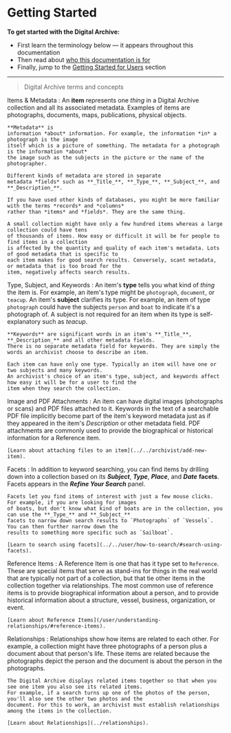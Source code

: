 # Getting Started

**To get started with the Digital Archive:**

-   First learn the terminology below &mdash; it appears throughout this documentation
-   Then read about [who this documentation is for](../general/documentation-categories)
-   Finally, jump to the [Getting Started for Users](/user/getting-started-user) section

---

> Digital Archive terms and concepts

Items & Metadata
:   An **item** represents one *thing* in a Digital Archive collection and all its associated metadata.
    Examples of items are photographs, documents, maps, publications, physical objects.

    **Metadata** is
    information *about* information. For example, the information *in* a photograph is the image
    itself which is a picture of something. The metadata for a photograph is the information *about*
    the image such as the subjects in the picture or the name of the photographer.
    
    Different kinds of metadata are stored in separate
    metadata *fields* such as **_Title_**, **_Type_**, **_Subject_**, and **_Description_**.

    If you have used other kinds of databases, you might be more familiar with the terms *records* and *columns*
    rather than *items* and *fields*. They are the same thing.

    A small collection might have only a few hundred items whereas a large collection could have tens
    of thousands of items. How easy or difficult it will be for people to find items in a collection
    is affected by the quantity and quality of each item's metadata. Lots of good metadata that is specific to
    each item makes for good search results. Conversely, scant metadata, or metadata that is too broad for the
    item, negatively affects search results.

Type, Subject, and Keywords
:   An item's **type** tells you what kind of *thing* the item is. For example, an item's type might be `photograph`,
    `document`, or `teacup`. An item's **subject** clarifies its type. For example, an item of type `photograph`
    could have the subjects `person` and `boat` to indicate it's a photograph of. A subject is not required
    for an item when its type is self-explanatory such as *teacup*.
    
    **Keywords** are significant words in an item's **_Title_**, **_Description_** and all other metadata fields.
    There is no separate metadata field for keywords. They are simply the words an archivist choose to describe an item.

    Each item can have only one type. Typically an item will have one or two subjects and many keywords.
    An archivist's choice of an item's type, subject, and keywords affect how easy it will be for a user to find the
    item when they search the collection.

Image and PDF Attachments
:   An item can have digital images (photographs or scans) and PDF files attached to it. Keywords in the text of
    a searchable PDF file implicitly become part of the item's keyword metadata just as if they appeared in
    the item's *Description* or other metadata field. PDF attachments are commonly used to provide the biographical
    or historical information for a Reference item.

    [Learn about attaching files to an item](../../archivist/add-new-item).

Facets
:   In addition to keyword searching, you can find items by drilling down into a collection
    based on its **_Subject_**, **_Type_**, **_Place_**, and **_Date_** **facets**.
    Facets appears in the **_Refine Your Search_** panel. 
    
    Facets let you find items of interest with just a few mouse clicks. For example, if you are looking for images
    of boats, but don't know what kind of boats are in the collection, you can use the **_Type_** and **_Subject_**
    facets to narrow down search results to `Photographs` of `Vessels`. You can then further narrow down the
    results to something more specific such as `Sailboat`.
    
    [Learn to search using facets](../../user/how-to-search/#search-using-facets).

Reference Items
:   A Reference Item is one that has it type set to `Reference`. These are special items that serve as stand-ins
    for things in the real world that are typically not part of a collection, but that tie other items in the collection
    together via relationships. The most common use of reference items is to provide biographical information about a person,
    and to provide historical information about a structure, vessel, business, organization, or event.

    [Learn about Reference Items](/user/understanding-relationships/#reference-items).    

Relationships
:   Relationships show how items are related to each other. For example, a collection might have three photographs
    of a person plus a document about that person's life. These items are related because the photographs depict
    the person and the document is about the person in the photographs.

    The Digital Archive displays related items together so that when you see one item you also see its related items.
    For example, if a search turns up one of the photos of the person, you'll also see the other two photos and the
    document. For this to work, an archivist must establish relationships among the items in the collection.

    [Learn about Relationships](../relationships).

  

